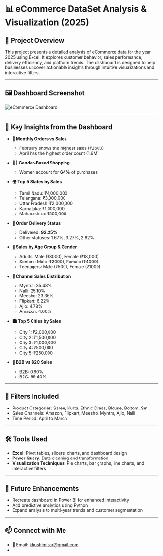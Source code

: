 

# 📊 eCommerce DataSet Analysis & Visualization (2025)

## 📝 Project Overview  
This project presents a detailed analysis of eCommerce data for the year 2025 using Excel. It explores customer behavior, sales performance, delivery efficiency, and platform trends. The dashboard is designed to help businesses uncover actionable insights through intuitive visualizations and interactive filters.

---

## 🖼️ Dashboard Screenshot  
![eCommerce Dashboard](sandbox:/zd1EKfbN1CA8DNx4EimF1.png)

---

## 📌 Key Insights from the Dashboard

- **📅 Monthly Orders vs Sales**  
  - February shows the highest sales (₹2600)  
  - April has the highest order count (1.6M)

- **🧍‍♀️ Gender-Based Shopping**  
  - Women account for **64%** of purchases

- **🌍 Top 5 States by Sales**  
  - Tamil Nadu: ₹4,000,000  
  - Telangana: ₹3,000,000  
  - Uttar Pradesh: ₹2,000,000  
  - Karnataka: ₹1,000,000  
  - Maharashtra: ₹500,000

- **🚚 Order Delivery Status**  
  - Delivered: **92.25%**  
  - Other statuses: 1.67%, 3.27%, 2.82%

- **👥 Sales by Age Group & Gender**  
  - Adults: Male (₹8000), Female (₹18,000)  
  - Seniors: Male (₹2000), Female (₹4000)  
  - Teenagers: Male (₹500), Female (₹1000)

- **🛒 Channel Sales Distribution**  
  - Myntra: 35.48%  
  - Nalli: 25.10%  
  - Meesho: 23.36%  
  - Flipkart: 6.22%  
  - Ajio: 4.78%  
  - Amazon: 4.06%

- **🏙️ Top 5 Cities by Sales**  
  - City 1: ₹2,000,000  
  - City 2: ₹1,500,000  
  - City 3: ₹1,000,000  
  - City 4: ₹500,000  
  - City 5: ₹250,000

- **🏢 B2B vs B2C Sales**  
  - B2B: 0.60%  
  - B2C: 99.40%

---

## 🎯 Filters Included

- Product Categories: Saree, Kurta, Ethnic Dress, Blouse, Bottom, Set  
- Sales Channels: Amazon, Flipkart, Meesho, Myntra, Ajio, Nalli  
- Time Period: April to March

---

## 🛠️ Tools Used

- **Excel**: Pivot tables, slicers, charts, and dashboard design  
- **Power Query**: Data cleaning and transformation  
- **Visualization Techniques**: Pie charts, bar graphs, line charts, and interactive filters

---


## 🚀 Future Enhancements

- Recreate dashboard in Power BI for enhanced interactivity  
- Add predictive analytics using Python  
- Expand analysis to multi-year trends and customer segmentation

---

## 📫 Connect with Me

 
- 📧 Email: khushimisar@gmail.com  
- 
